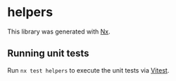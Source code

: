 # helpers

This library was generated with [Nx](https://nx.dev).

## Running unit tests

Run `nx test helpers` to execute the unit tests via [Vitest](https://vitest.dev/).
